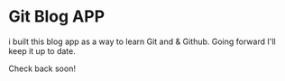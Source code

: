 # Git Blog APP

i built this blog app as a way to learn Git and & Github. Going forward I'll keep it up to date.

Check back soon!
